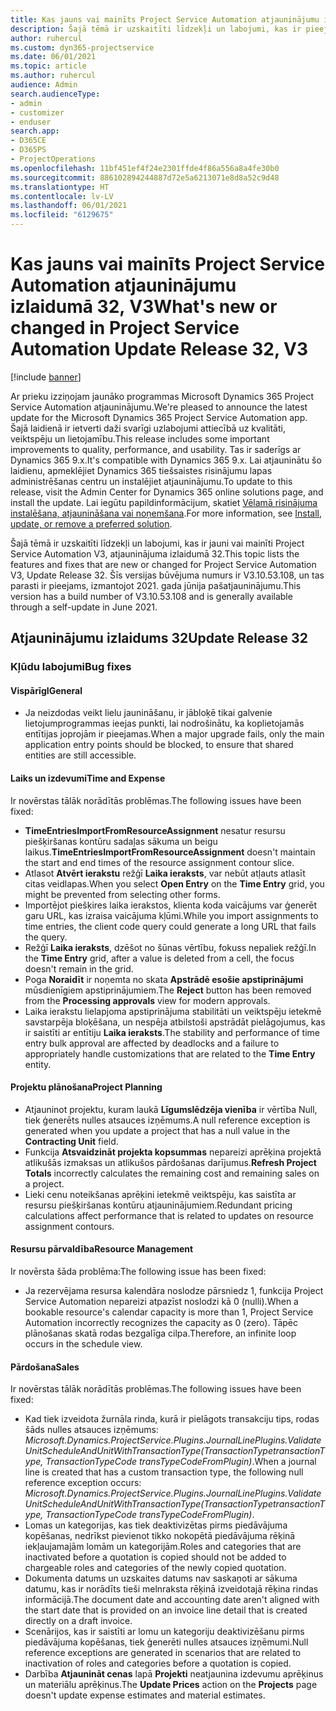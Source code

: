 ```yaml
---
title: Kas jauns vai mainīts Project Service Automation atjauninājumu izlaidumā 32, V3
description: Šajā tēmā ir uzskaitīti līdzekļi un labojumi, kas ir pieejami Project Service Automation atjauninājumu izlaidumā 32, V3.
author: ruhercul
ms.custom: dyn365-projectservice
ms.date: 06/01/2021
ms.topic: article
ms.author: ruhercul
audience: Admin
search.audienceType:
- admin
- customizer
- enduser
search.app:
- D365CE
- D365PS
- ProjectOperations
ms.openlocfilehash: 11bf451ef4f24e2301ffde4f86a556a8a4fe30b0
ms.sourcegitcommit: 886102894244887d72e5a6213071e8d8a52c9d48
ms.translationtype: HT
ms.contentlocale: lv-LV
ms.lasthandoff: 06/01/2021
ms.locfileid: "6129675"
---
```

# <a name="whats-new-or-changed-in-project-service-automation-update-release-32-v3"></a><span data-ttu-id="52870-103">Kas jauns vai mainīts Project Service Automation atjauninājumu izlaidumā 32, V3</span><span class="sxs-lookup"><span data-stu-id="52870-103">What's new or changed in Project Service Automation Update Release 32, V3</span></span>

[!include [banner](../includes/psa-now-project-operations.md)]

<span data-ttu-id="52870-104">Ar prieku izziņojam jaunāko programmas Microsoft Dynamics 365 Project Service Automation atjauninājumu.</span><span class="sxs-lookup"><span data-stu-id="52870-104">We're pleased to announce the latest update for the Microsoft Dynamics 365 Project Service Automation app.</span></span> <span data-ttu-id="52870-105">Šajā laidienā ir ietverti daži svarīgi uzlabojumi attiecībā uz kvalitāti, veiktspēju un lietojamību.</span><span class="sxs-lookup"><span data-stu-id="52870-105">This release includes some important improvements to quality, performance, and usability.</span></span> <span data-ttu-id="52870-106">Tas ir saderīgs ar Dynamics 365 9.x.</span><span class="sxs-lookup"><span data-stu-id="52870-106">It's compatible with Dynamics 365 9.x.</span></span> <span data-ttu-id="52870-107">Lai atjauninātu šo laidienu, apmeklējiet Dynamics 365 tiešsaistes risinājumu lapas administrēšanas centru un instalējiet atjauninājumu.</span><span class="sxs-lookup"><span data-stu-id="52870-107">To update to this release, visit the Admin Center for Dynamics 365 online solutions page, and install the update.</span></span> <span data-ttu-id="52870-108">Lai iegūtu papildinformācijum, skatiet [Vēlamā risinājuma instalēšana, atjaunināšana vai noņemšana](/power-platform/admin/install-remove-preferred-solution).</span><span class="sxs-lookup"><span data-stu-id="52870-108">For more information, see [Install, update, or remove a preferred solution](/power-platform/admin/install-remove-preferred-solution).</span></span>

<span data-ttu-id="52870-109">Šajā tēmā ir uzskaitīti līdzekļi un labojumi, kas ir jauni vai mainīti Project Service Automation V3, atjauninājuma izlaidumā 32.</span><span class="sxs-lookup"><span data-stu-id="52870-109">This topic lists the features and fixes that are new or changed for Project Service Automation V3, Update Release 32.</span></span> <span data-ttu-id="52870-110">Šīs versijas būvējuma numurs ir V3.10.53.108, un tas parasti ir pieejams, izmantojot 2021. gada jūnija pašatjauninājumu.</span><span class="sxs-lookup"><span data-stu-id="52870-110">This version has a build number of V3.10.53.108 and is generally available through a self-update in June 2021.</span></span>

## <a name="update-release-32"></a><span data-ttu-id="52870-111">Atjauninājumu izlaidums 32</span><span class="sxs-lookup"><span data-stu-id="52870-111">Update Release 32</span></span>

### <a name="bug-fixes"></a><span data-ttu-id="52870-112">Kļūdu labojumi</span><span class="sxs-lookup"><span data-stu-id="52870-112">Bug fixes</span></span>

#### <a name="general"></a><span data-ttu-id="52870-113">VispārīgI</span><span class="sxs-lookup"><span data-stu-id="52870-113">General</span></span>

- <span data-ttu-id="52870-114">Ja neizdodas veikt lielu jaunināšanu, ir jābloķē tikai galvenie lietojumprogrammas ieejas punkti, lai nodrošinātu, ka koplietojamās entītijas joprojām ir pieejamas.</span><span class="sxs-lookup"><span data-stu-id="52870-114">When a major upgrade fails, only the main application entry points should be blocked, to ensure that shared entities are still accessible.</span></span>

#### <a name="time-and-expense"></a><span data-ttu-id="52870-115">Laiks un izdevumi</span><span class="sxs-lookup"><span data-stu-id="52870-115">Time and Expense</span></span>

<span data-ttu-id="52870-116">Ir novērstas tālāk norādītās problēmas.</span><span class="sxs-lookup"><span data-stu-id="52870-116">The following issues have been fixed:</span></span>

- <span data-ttu-id="52870-117">**TimeEntriesImportFromResourceAssignment** nesatur resursu piešķiršanas kontūru sadaļas sākuma un beigu laikus.</span><span class="sxs-lookup"><span data-stu-id="52870-117">**TimeEntriesImportFromResourceAssignment** doesn't maintain the start and end times of the resource assignment contour slice.</span></span>
- <span data-ttu-id="52870-118">Atlasot **Atvērt ierakstu** režģī **Laika ieraksts**, var nebūt atļauts atlasīt citas veidlapas.</span><span class="sxs-lookup"><span data-stu-id="52870-118">When you select **Open Entry** on the **Time Entry** grid, you might be prevented from selecting other forms.</span></span>
- <span data-ttu-id="52870-119">Importējot piešķires laika ierakstos, klienta koda vaicājums var ģenerēt garu URL, kas izraisa vaicājuma kļūmi.</span><span class="sxs-lookup"><span data-stu-id="52870-119">While you import assignments to time entries, the client code query could generate a long URL that fails the query.</span></span>
- <span data-ttu-id="52870-120">Režģī **Laika ieraksts**, dzēšot no šūnas vērtību, fokuss nepaliek režģī.</span><span class="sxs-lookup"><span data-stu-id="52870-120">In the **Time Entry** grid, after a value is deleted from a cell, the focus doesn't remain in the grid.</span></span>
- <span data-ttu-id="52870-121">Poga **Noraidīt** ir noņemta no skata **Apstrādē esošie apstiprinājumi** mūsdienīgiem apstiprinājumiem.</span><span class="sxs-lookup"><span data-stu-id="52870-121">The **Reject** button has been removed from the **Processing approvals** view for modern approvals.</span></span>
- <span data-ttu-id="52870-122">Laika ierakstu lielapjoma apstiprinājuma stabilitāti un veiktspēju ietekmē savstarpēja bloķēšana, un nespēja atbilstoši apstrādāt pielāgojumus, kas ir saistīti ar entītiju **Laika ieraksts**.</span><span class="sxs-lookup"><span data-stu-id="52870-122">The stability and performance of time entry bulk approval are affected by deadlocks and a failure to appropriately handle customizations that are related to the **Time Entry** entity.</span></span>

#### <a name="project-planning"></a><span data-ttu-id="52870-123">Projektu plānošana</span><span class="sxs-lookup"><span data-stu-id="52870-123">Project Planning</span></span>

- <span data-ttu-id="52870-124">Atjauninot projektu, kuram laukā **Līgumslēdzēja vienība** ir vērtība Null, tiek ģenerēts nulles atsauces izņēmums.</span><span class="sxs-lookup"><span data-stu-id="52870-124">A null reference exception is generated when you update a project that has a null value in the **Contracting Unit** field.</span></span>
- <span data-ttu-id="52870-125">Funkcija **Atsvaidzināt projekta kopsummas** nepareizi aprēķina projektā atlikušās izmaksas un atlikušos pārdošanas darījumus.</span><span class="sxs-lookup"><span data-stu-id="52870-125">**Refresh Project Totals** incorrectly calculates the remaining cost and remaining sales on a project.</span></span>
- <span data-ttu-id="52870-126">Lieki cenu noteikšanas aprēķini ietekmē veiktspēju, kas saistīta ar resursu piešķiršanas kontūru atjauninājumiem.</span><span class="sxs-lookup"><span data-stu-id="52870-126">Redundant pricing calculations affect performance that is related to updates on resource assignment contours.</span></span>

#### <a name="resource-management"></a><span data-ttu-id="52870-127">Resursu pārvaldība</span><span class="sxs-lookup"><span data-stu-id="52870-127">Resource Management</span></span>

<span data-ttu-id="52870-128">Ir novērsta šāda problēma:</span><span class="sxs-lookup"><span data-stu-id="52870-128">The following issue has been fixed:</span></span>

- <span data-ttu-id="52870-129">Ja rezervējama resursa kalendāra noslodze pārsniedz 1, funkcija Project Service Automation nepareizi atpazīst noslodzi kā 0 (nulli).</span><span class="sxs-lookup"><span data-stu-id="52870-129">When a bookable resource's calendar capacity is more than 1, Project Service Automation incorrectly recognizes the capacity as 0 (zero).</span></span> <span data-ttu-id="52870-130">Tāpēc plānošanas skatā rodas bezgalīga cilpa.</span><span class="sxs-lookup"><span data-stu-id="52870-130">Therefore, an infinite loop occurs in the schedule view.</span></span>

#### <a name="sales"></a><span data-ttu-id="52870-131">Pārdošana</span><span class="sxs-lookup"><span data-stu-id="52870-131">Sales</span></span>

<span data-ttu-id="52870-132">Ir novērstas tālāk norādītās problēmas.</span><span class="sxs-lookup"><span data-stu-id="52870-132">The following issues have been fixed:</span></span>

- <span data-ttu-id="52870-133">Kad tiek izveidota žurnāla rinda, kurā ir pielāgots transakciju tips, rodas šāds nulles atsauces izņēmums: *Microsoft.Dynamics.ProjectService.Plugins.JournalLinePlugins.ValidateUnitScheduleAndUnitWithTransactionType(TransactionTypetransactionType, TransactionTypeCode transTypeCodeFromPlugin)*.</span><span class="sxs-lookup"><span data-stu-id="52870-133">When a journal line is created that has a custom transaction type, the following null reference exception occurs: *Microsoft.Dynamics.ProjectService.Plugins.JournalLinePlugins.ValidateUnitScheduleAndUnitWithTransactionType(TransactionTypetransactionType, TransactionTypeCode transTypeCodeFromPlugin)*.</span></span>
- <span data-ttu-id="52870-134">Lomas un kategorijas, kas tiek deaktivizētas pirms piedāvājuma kopēšanas, nedrīkst pievienot tikko nokopētā piedāvājuma rēķinā iekļaujamajām lomām un kategorijām.</span><span class="sxs-lookup"><span data-stu-id="52870-134">Roles and categories that are inactivated before a quotation is copied should not be added to chargeable roles and categories of the newly copied quotation.</span></span>
- <span data-ttu-id="52870-135">Dokumenta datums un uzskaites datums nav saskaņoti ar sākuma datumu, kas ir norādīts tieši melnraksta rēķinā izveidotajā rēķina rindas informācijā.</span><span class="sxs-lookup"><span data-stu-id="52870-135">The document date and accounting date aren't aligned with the start date that is provided on an invoice line detail that is created directly on a draft invoice.</span></span>
- <span data-ttu-id="52870-136">Scenārijos, kas ir saistīti ar lomu un kategoriju deaktivizēšanu pirms piedāvājuma kopēšanas, tiek ģenerēti nulles atsauces izņēmumi.</span><span class="sxs-lookup"><span data-stu-id="52870-136">Null reference exceptions are generated in scenarios that are related to inactivation of roles and categories before a quotation is copied.</span></span>
- <span data-ttu-id="52870-137">Darbība **Atjaunināt cenas** lapā **Projekti** neatjaunina izdevumu aprēķinus un materiālu aprēķinus.</span><span class="sxs-lookup"><span data-stu-id="52870-137">The **Update Prices** action on the **Projects** page doesn't update expense estimates and material estimates.</span></span>
